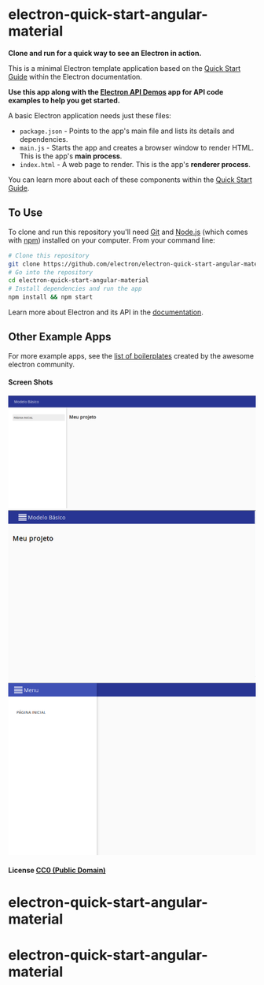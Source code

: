 # electron-quick-start-angular-material

**Clone and run for a quick way to see an Electron in action.**

This is a minimal Electron  template application based on the [Quick Start Guide](http://electron.atom.io/docs/latest/tutorial/quick-start) within the Electron documentation.

**Use this app along with the [Electron API Demos](http://electron.atom.io/#get-started) app for API code examples to help you get started.**

A basic Electron application needs just these files:

- `package.json` - Points to the app's main file and lists its details and dependencies.
- `main.js` - Starts the app and creates a browser window to render HTML. This is the app's **main process**.
- `index.html` - A web page to render. This is the app's **renderer process**.

You can learn more about each of these components within the [Quick Start Guide](http://electron.atom.io/docs/latest/tutorial/quick-start).

## To Use

To clone and run this repository you'll need [Git](https://git-scm.com) and [Node.js](https://nodejs.org/en/download/) (which comes with [npm](http://npmjs.com)) installed on your computer. From your command line:

```bash
# Clone this repository
git clone https://github.com/electron/electron-quick-start-angular-material
# Go into the repository
cd electron-quick-start-angular-material
# Install dependencies and run the app
npm install && npm start
```

Learn more about Electron and its API in the [documentation](http://electron.atom.io/docs/latest).

## Other Example Apps

For more example apps, see the
[list of boilerplates](http://electron.atom.io/community/#boilerplates)
created by the awesome electron community.
#### Screen Shots
![alt IMG 01](https://raw.githubusercontent.com/jpaulo789b/electron-quick-start-angular-material/master/01.png)
![alt IMG 02](https://raw.githubusercontent.com/jpaulo789b/electron-quick-start-angular-material/master/02.png)
![alt IMG 03](https://raw.githubusercontent.com/jpaulo789b/electron-quick-start-angular-material/master/03.png)
#### License [CC0 (Public Domain)](LICENSE.md)
# electron-quick-start-angular-material
# electron-quick-start-angular-material
